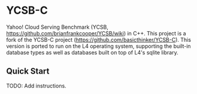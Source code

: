 # YCSB-C

Yahoo! Cloud Serving Benchmark (YCSB, https://github.com/brianfrankcooper/YCSB/wiki)
in C++.
This project is a fork of the YCSB-C project (https://github.com/basicthinker/YCSB-C).
This version is ported to run on the L4 operating system, supporting the
built-in database types as well as databases built on top of L4's sqlite
library.

## Quick Start

TODO: Add instructions.

